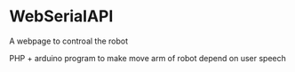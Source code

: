 # WebSerialAPI
A webpage to controal the robot 

PHP + arduino program to make move arm of robot depend on user speech 
